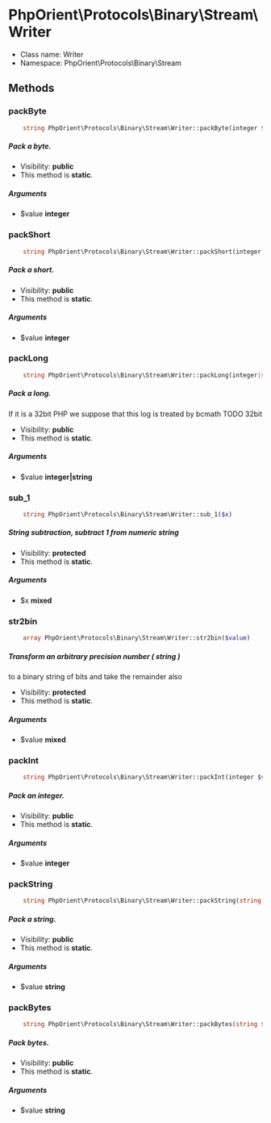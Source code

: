 PhpOrient\Protocols\Binary\Stream\Writer
===============






* Class name: Writer
* Namespace: PhpOrient\Protocols\Binary\Stream







Methods
-------


### packByte
```php
    string PhpOrient\Protocols\Binary\Stream\Writer::packByte(integer $value)
```
##### Pack a byte.



* Visibility: **public**
* This method is **static**.


##### Arguments
* $value **integer**



### packShort
```php
    string PhpOrient\Protocols\Binary\Stream\Writer::packShort(integer $value)
```
##### Pack a short.



* Visibility: **public**
* This method is **static**.


##### Arguments
* $value **integer**



### packLong
```php
    string PhpOrient\Protocols\Binary\Stream\Writer::packLong(integer|string $value)
```
##### Pack a long.

If it is a 32bit PHP we suppose that this log is treated by bcmath
TODO 32bit

* Visibility: **public**
* This method is **static**.


##### Arguments
* $value **integer|string**



### sub_1
```php
    string PhpOrient\Protocols\Binary\Stream\Writer::sub_1($x)
```
##### String subtraction, subtract 1 from numeric string



* Visibility: **protected**
* This method is **static**.


##### Arguments
* $x **mixed**



### str2bin
```php
    array PhpOrient\Protocols\Binary\Stream\Writer::str2bin($value)
```
##### Transform an arbitrary precision number ( string )
to a binary string of bits and take the remainder also



* Visibility: **protected**
* This method is **static**.


##### Arguments
* $value **mixed**



### packInt
```php
    string PhpOrient\Protocols\Binary\Stream\Writer::packInt(integer $value)
```
##### Pack an integer.



* Visibility: **public**
* This method is **static**.


##### Arguments
* $value **integer**



### packString
```php
    string PhpOrient\Protocols\Binary\Stream\Writer::packString(string $value)
```
##### Pack a string.



* Visibility: **public**
* This method is **static**.


##### Arguments
* $value **string**



### packBytes
```php
    string PhpOrient\Protocols\Binary\Stream\Writer::packBytes(string $value)
```
##### Pack bytes.



* Visibility: **public**
* This method is **static**.


##### Arguments
* $value **string**


